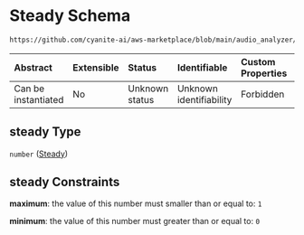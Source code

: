 # Steady Schema

```txt
https://github.com/cyanite-ai/aws-marketplace/blob/main/audio_analyzer/schemes/marketplace_v1/schema/TaggingV8.schema.json#/$defs/MovementScoresV1/properties/steady
```



| Abstract            | Extensible | Status         | Identifiable            | Custom Properties | Additional Properties | Access Restrictions | Defined In                                                                     |
| :------------------ | :--------- | :------------- | :---------------------- | :---------------- | :-------------------- | :------------------ | :----------------------------------------------------------------------------- |
| Can be instantiated | No         | Unknown status | Unknown identifiability | Forbidden         | Allowed               | none                | [TaggingV8.schema.json\*](../out/TaggingV8.schema.json "open original schema") |

## steady Type

`number` ([Steady](taggingv8-defs-movementscoresv1-properties-steady.md))

## steady Constraints

**maximum**: the value of this number must smaller than or equal to: `1`

**minimum**: the value of this number must greater than or equal to: `0`
